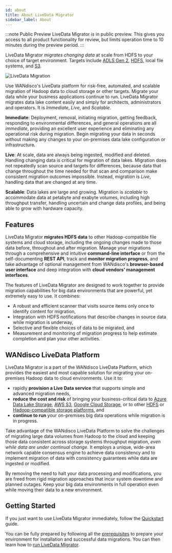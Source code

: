 ```yaml
---
id: about
title: About LiveData Migrator
sidebar_label: About
---
```


:::note Public Preview
LiveData Migrator is in public preview. This gives you access to all product functionality for review, but limits operation time to 10 minutes during the preview period.
:::

LiveData Migrator _migrates changing data_ at scale from HDFS to your choice of target environment. Targets include  [ADLS Gen 2](https://docs.microsoft.com/en-us/azure/storage/blobs/data-lake-storage-introduction), [HDFS](https://hadoop.apache.org/docs/current/hadoop-project-dist/hadoop-hdfs/HdfsDesign.html), local file systems, and [S3](https://hadoop.apache.org/docs/current/hadoop-aws/tools/hadoop-aws/index.html).

<div style={{textAlign: 'center'}}>

![LiveData Migration](/img/migration.png)

</div>

Use WANdisco's LiveData platform for risk-free, automated, and scalable migration of Hadoop data to cloud storage or other targets. Migrate your data while your business applications continue to run. LiveData Migrator migrates data lake content easily and simply for architects, administrators and operators. It is *Immediate*, *Live*, and *Scalable*.

**Immediate**: Deployment, removal, initiating migration, getting feedback, responding to environmental differences, and general operations are all _immediate_, providing an excellent user experience and eliminating any operational risk during migration. Begin migrating your data in seconds without making any changes to your on-premises data lake configuration or infrastructure.

**Live**: At scale, data are always being ingested, modified and deleted. Handling changing data is critical for migration of data lakes. Migration does not repeatedly scan source and targets for differences, because data that change throughout the time needed for that scan and comparison make consistent migration outcomes impossible. Instead, migration is *Live*, handling data that are changed at any time.

**Scalable**: Data lakes are large and growing. Migration is *scalable* to accommodate data at petabyte and exabyte volumes, including high throughput transfer, handling uncertain and change data profiles, and being able to grow with hardware capacity.

## Features

LiveData Migrator **migrates HDFS data** to other Hadoop-compatible file systems and cloud storage, including the ongoing changes made to those data before, throughout and after migration. Manage your migrations through a comprehensive and intuitive **command-line interface** or from the self-documenting **REST API**, track and **monitor migration progress**, and take advantage of optional management from WANdisco's **browser-based user interface** and deep integration with **cloud vendors' management interfaces**.

The features of LiveData Migrator are designed to work together to provide migration capabilities for big data environments that are powerful, yet extremely easy to use. It combines:

- A robust and efficient scanner that visits source items only once to identify content for migration,
- Integration with HDFS notifications that describe changes in source data while migration is  underway,
- Selective and flexible choices of data to be migrated, and
- Measurement and monitoring of migration progress to help estimate completion and plan your other activities.

## WANdisco LiveData Platform

LiveData Migrator is a part of the WANdisco LiveData Platform, which provides the easiest and most capable solution for migrating your on-premises Hadoop data to cloud environments. Use it to:

- rapidly **provision a Live Data service** that supports simple and advanced migration needs,
- **reduce the cost and risk** of bringing your business-critical data to [Azure Data Lake Storage](https://docs.microsoft.com/en-us/azure/storage/blobs/data-lake-storage-introduction), [AWS S3](https://aws.amazon.com/s3/), [Google Cloud Storage](https://cloud.google.com/storage), or to other [HDFS](https://hadoop.apache.org/docs/current/hadoop-project-dist/hadoop-hdfs/HdfsDesign.html) or [Hadoop-compatible storage platforms](https://cwiki.apache.org/confluence/display/HADOOP2/HCFS), and
- **continue to run** your on-premises big data operations while migration is in progress.

Take advantage of the WANdisco LiveData Platform to solve the challenges of migrating large data volumes from Hadoop to the cloud and keeping those data consistent across storage systems throughput migration, _even while data are under continual change_. It employs a unique, wide-area network capable consensus engine to achieve data consistency and to implement migration of data with consistency guarantees while data are ingested or modified.

By removing the need to halt your data processing and modifications, you are freed from rigid migration approaches that incur system downtime and planned outages. Keep your big data environments in full operation even while moving their data to a new environment.

## Getting Started

If you just want to use LiveData Migrator immediately, follow the [Quickstart](./quickstart.md) guide.

You can be fully prepared by following all the [prerequisites](./getting-started.md#prerequisites) to prepare your environment for installation and successful data migrations. You can then learn how to [run LiveData Migrator](./getting-started.md).
